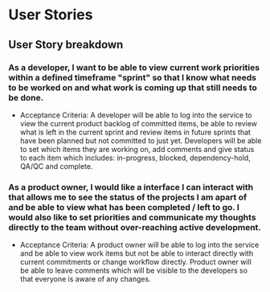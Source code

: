 # User Stories

## User Story breakdown

### As a developer, I want to be able to view current work priorities within a defined timeframe "sprint" so that I know what needs to be worked on and what work is coming up that still needs to be done.

* Acceptance Criteria: A developer will be able to log into the service to view the current product backlog of committed items, be able to review what is left in the current sprint and review items in future sprints that have been planned but not committed to just yet. Developers will be able to set which items they are working on, add comments and give status to each item which includes: in-progress, blocked, dependency-hold, QA/QC and complete.

### As a product owner, I would like a interface I can interact with that allows me to see the status of the projects I am apart of and be able to view what has been completed / left to go. I would also like to set priorities and communicate my thoughts directly to the team without over-reaching active development.

* Acceptance Criteria: A product owner will be able to log into the service and be able to view work items but not be able to interact directly with current commitments or change workflow directly. Product owner will be able to leave comments which will be visible to the developers so that everyone is aware of any changes.
